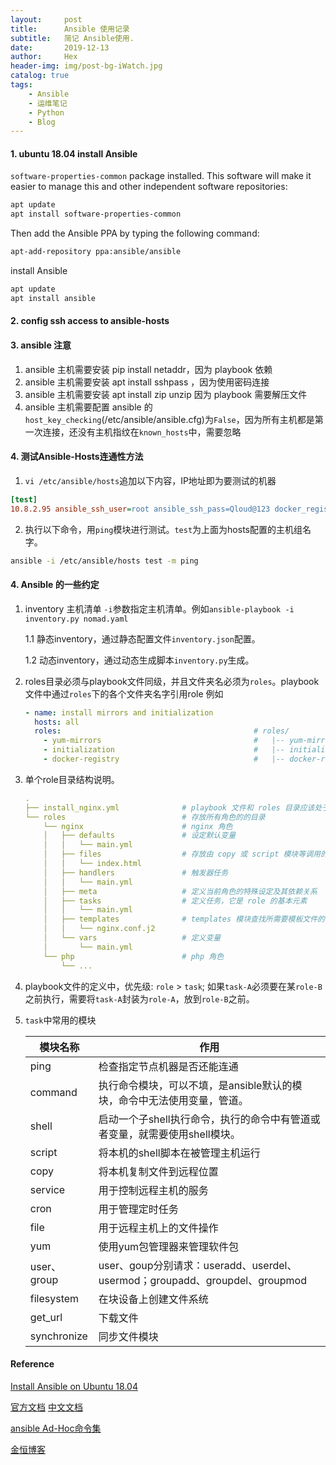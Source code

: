 ```yaml
---
layout:     post
title:      Ansible 使用记录
subtitle:   简记 Ansible使用.
date:       2019-12-13
author:     Hex
header-img: img/post-bg-iWatch.jpg
catalog: true
tags:
    - Ansible
    - 运维笔记
    - Python
    - Blog
---
```


#### 1. ubuntu 18.04 install Ansible

`software-properties-common` package installed. This software will make it easier to manage this and other independent software repositories:
```bash
apt update
apt install software-properties-common
```

Then add the Ansible PPA by typing the following command:
```bash
apt-add-repository ppa:ansible/ansible
```

install Ansible
```bash
apt update
apt install ansible
```

#### 2. config ssh access to ansible-hosts


#### 3. ansible 注意

1. ansible 主机需要安装 pip install netaddr，因为 playbook 依赖
2. ansible 主机需要安装 apt install sshpass ，因为使用密码连接
3. ansible 主机需要安装 apt install zip unzip 因为 playbook 需要解压文件
4. ansible 主机需要配置 ansible 的`host_key_checking`(/etc/ansible/ansible.cfg)为`False`，因为所有主机都是第一次连接，还没有主机指纹在`known_hosts`中，需要忽略

#### 4. 测试Ansible-Hosts连通性方法
1. `vi /etc/ansible/hosts`追加以下内容，IP地址即为要测试的机器
```ini
[test]
10.8.2.95 ansible_ssh_user=root ansible_ssh_pass=Qloud@123 docker_registry=true
```
2. 执行以下命令，用`ping`模块进行测试。`test`为上面为hosts配置的主机组名字。
```bash
ansible -i /etc/ansible/hosts test -m ping
```

#### 4. Ansible 的一些约定

1. inventory 主机清单
    `-i`参数指定主机清单。例如`ansible-playbook -i inventory.py nomad.yaml`
   
   1.1 静态inventory，通过静态配置文件`inventory.json`配置。
   
   1.2 动态inventory，通过动态生成脚本`inventory.py`生成。

2. roles目录必须与playbook文件同级，并且文件夹名必须为`roles`。playbook文件中通过`roles`下的各个文件夹名字引用role
    例如 
    ```yaml
    - name: install mirrors and initialization         
      hosts: all                                       
      roles:                                           # roles/
        - yum-mirrors                                  #   |-- yum-mirrors/
        - initialization                               #   |-- initializations/
        - docker-registry                              #   |-- docker-registry/
    ```

3. 单个role目录结构说明。
    ```yaml
    .
    ├── install_nginx.yml              # playbook 文件和 roles 目录应该处于平级目录
    └── roles                          # 存放所有角色的的目录
        └── nginx                      # nginx 角色
        │   ├── defaults               # 设定默认变量
        │   │   └── main.yml
        │   ├── files                  # 存放由 copy 或 script 模块等调用的文件
        │   │   └── index.html
        │   ├── handlers               # 触发器任务
        │   │   └── main.yml
        │   ├── meta                   # 定义当前角色的特殊设定及其依赖关系
        │   ├── tasks                  # 定义任务，它是 role 的基本元素
        │   │   └── main.yml
        │   ├── templates              # templates 模块查找所需要模板文件的目录
        │   │   └── nginx.conf.j2
        │   └── vars                   # 定义变量
        │       └── main.yml
        └── php                        # php 角色
            └── ...
    ```

4. playbook文件的定义中，优先级: `role` > `task`; 如果`task-A`必须要在某`role-B`之前执行，需要将`task-A`封装为`role-A`，放到`role-B`之前。

5. `task`中常用的模块
    
    |  模块名称      |      作用                                                                |
    |---------------|-------------------------------------------------------------------------|
    |  ping	        | 检查指定节点机器是否还能连通                                                |
    |  command	    | 执行命令模块，可以不填，是ansible默认的模块，命令中无法使用变量，管道。          |
    |  shell	    | 启动一个子shell执行命令，执行的命令中有管道或者变量，就需要使用shell模块。       |
    |  script	    | 将本机的shell脚本在被管理主机运行                                           |
    |  copy	        | 将本机复制文件到远程位置                                                   |
    |  service	    | 用于控制远程主机的服务                                                     |
    |  cron	        | 用于管理定时任务                                                          |
    |  file	        | 用于远程主机上的文件操作                                                   |
    |  yum	        | 使用yum包管理器来管理软件包                                                |
    |  user、group	| user、goup分别请求：useradd、userdel、usermod；groupadd、groupdel、groupmod|
    |  filesystem	| 在块设备上创建文件系统                                                     |
    |  get_url	    | 下载文件                                                                 |
    |  synchronize	| 同步文件模块                                                              |
 
 
 
#### Reference

[Install Ansible on Ubuntu 18.04](https://www.digitalocean.com/community/tutorials/how-to-install-and-configure-ansible-on-ubuntu-18-04)

[官方文档](https://docs.ansible.com/ansible/latest/installation_guide/intro_installation.html)
[中文文档](https://ansible-tran.readthedocs.io/en/latest/docs/intro_inventory.html)

[ansible Ad-Hoc命令集](https://blog.csdn.net/yongchaocsdn/article/details/78750469)

[金恒博客](https://yangjinheng.github.io/2017/03/20/Linux/Ansible/)